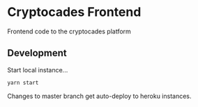Cryptocades Frontend
====================

Frontend code to the cryptocades platform

## Development

Start local instance...

```bash
yarn start
```

Changes to master branch get auto-deploy to heroku instances.
